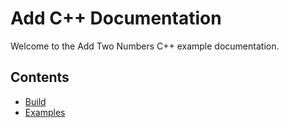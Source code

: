 # Add C++ Documentation

Welcome to the Add Two Numbers C++ example documentation.

## Contents

- [Build](build.md)
- [Examples](examples.md)
